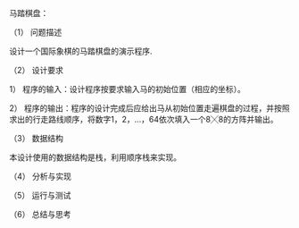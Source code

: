马踏棋盘：

（1） 问题描述

设计一个国际象棋的马踏棋盘的演示程序.

（2） 设计要求

1） 程序的输入：设计程序按要求输入马的初始位置（相应的坐标）。

2） 程序的输出：程序的设计完成后应给出马从初始位置走遍棋盘的过程，并按照求出的行走路线顺序，将数字1，2，…，64依次填入一个8╳8的方阵并输出。

（3） 数据结构
 
  本设计使用的数据结构是栈，利用顺序栈来实现。

（4） 分析与实现

  

（5） 运行与测试

  

（6） 总结与思考

  